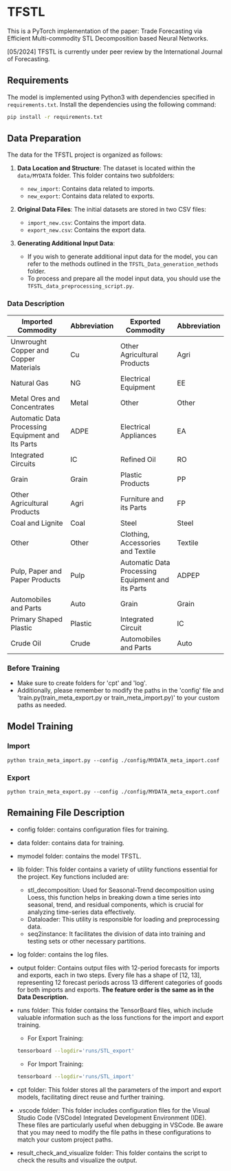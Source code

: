 # TFSTL
This is a PyTorch implementation of the paper: Trade Forecasting via Efficient Multi-commodity STL Decomposition based Neural Networks.

[05/2024] TFSTL is currently under peer review by the International Journal of Forecasting.

## Requirements

The model is implemented using Python3 with dependencies specified in `requirements.txt`.
Install the dependencies using the following command:

   ```bash
   pip install -r requirements.txt
   ```



## Data Preparation

The data for the TFSTL project is organized as follows:

1. **Data Location and Structure**: The dataset is located within the `data/MYDATA` folder. This folder contains two subfolders:
   - `new_import`: Contains data related to imports.
   - `new_export`: Contains data related to exports.

2. **Original Data Files**: The initial datasets are stored in two CSV files:
   - `import_new.csv`: Contains the import data.
   - `export_new.csv`: Contains the export data.

3. **Generating Additional Input Data**:
   - If you wish to generate additional input data for the model, you can refer to the methods outlined in the `TFSTL_Data_generation_methods` folder.
   - To process and prepare all the model input data, you should use the `TFSTL_data_preprocessing_script.py`.

### Data Description

| Imported Commodity                                     | Abbreviation | Exported Commodity                             | Abbreviation |
|--------------------------------------------------------|--------------|------------------------------------------------|--------------|
| Unwrought Copper and Copper Materials                  | Cu           | Other Agricultural Products                    | Agri         |
| Natural Gas                                            | NG           | Electrical Equipment                           | EE           |
| Metal Ores and Concentrates                            | Metal        | Other                                          | Other        |
| Automatic Data Processing Equipment and Its Parts      | ADPE         | Electrical Appliances                          | EA           |
| Integrated Circuits                                    | IC           | Refined Oil                                    | RO           |
| Grain                                                  | Grain        | Plastic Products                               | PP           |
| Other Agricultural Products                            | Agri         | Furniture and its Parts                        | FP           |
| Coal and Lignite                                       | Coal         | Steel                                          | Steel        |
| Other                                                  | Other        | Clothing, Accessories and Textile              | Textile      |
| Pulp, Paper and Paper Products                         | Pulp         | Automatic Data Processing Equipment and its Parts | ADPEP      |
| Automobiles and Parts                                  | Auto         | Grain                                          | Grain        |
| Primary Shaped Plastic                                 | Plastic      | Integrated Circuit                             | IC           |
| Crude Oil                                              | Crude        | Automobiles and Parts                          | Auto         |

### Before Training
- Make sure to create folders for 'cpt' and 'log'.
- Additionally, please remember to modify the paths in the 'config' file and 'train.py(train_meta_export.py or train_meta_import.py)' to your custom paths as needed.

## Model Training

### Import
```
python train_meta_import.py --config ./config/MYDATA_meta_import.conf
```

### Export
```
python train_meta_export.py --config ./config/MYDATA_meta_export.conf
```

## Remaining File Description

- config folder: contains configuration files for training.
- data folder: contains data for training.
- mymodel folder: contains the model TFSTL.
- lib folder: This folder contains a variety of utility functions essential for the project. Key functions included are:
  - stl_decomposition: Used for Seasonal-Trend decomposition using Loess, this function helps in breaking down a time series into seasonal, trend, and residual components, which is crucial for analyzing time-series data effectively.
  - Dataloader: This utility is responsible for loading and preprocessing data.
  - seq2instance: It facilitates the division of data into training and testing sets or other necessary partitions.
- log folder: contains the log files.
- output folder: Contains output files with 12-period forecasts for imports and exports, each in two steps. Every file has a shape of [12, 13], representing 12 forecast periods across 13 different categories of goods for both imports and exports. **The feature order is the same as in the Data Description.**
- runs folder: This folder contains the TensorBoard files, which include valuable information such as the loss functions for the import and export training. 

    - For Export Training:
    ```bash
    tensorboard --logdir='runs/STL_export'
    ```

    - For Import Training:
    ```bash
    tensorboard --logdir='runs/STL_import'
    ```
- cpt folder: This folder stores all the parameters of the import and export models, facilitating direct reuse and further training.
- .vscode folder: This folder includes configuration files for the Visual Studio Code (VSCode) Integrated Development Environment (IDE). These files are particularly useful when debugging in VSCode. Be aware that you may need to modify the file paths in these configurations to match your custom project paths.
- result_check_and_visualize folder: This folder contains the script to check the results and visualize the output.
